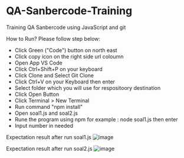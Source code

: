 # QA-Sanbercode-Training
Training QA Sanbercode using JavaScript and git

How to Run?
Please follow step below:
* Click Green ("Code") button on north east
* Click copy icon on the right side url coloumn
* Open App VS Code
* Click Ctrl+Shift+P on your keyboard
* Click Clone and Select Git Clone
* Click Ctrl+V on your Keyboard then enter
* Select folder which you will use for respositoory destination
* Click Open Button
* Click Terminal > New Terminal
* Run command "npm install"
* Open soal1.js and soal2.js
* Rune the program using npm for example : node soal1.js then enter
* Input number in needed

Expectation result after run soal1.js
![image](https://user-images.githubusercontent.com/124502981/217864004-2de21251-ff54-474b-8eb7-3b06a0e00324.png)

Expectation result after run soal2.js
![image](https://user-images.githubusercontent.com/124502981/217864294-c388ccef-9be5-4d44-ba39-f8cbbda62728.png)
